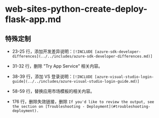 # web-sites-python-create-deploy-flask-app.md

## 特殊定制

* 23-25 行，添加开发差异说明：`[!INCLUDE [azure-sdk-developer-differences](../../includes/azure-sdk-developer-differences.md)]`

* 31-32 行，删除 "Try App Service" 相关内容。

* 38-39 行，添加 VS 登录说明：`[!INCLUDE [azure-visual-studio-login-guide](../../includes/azure-visual-studio-login-guide.md)]`

* 58-59 行，替换应用市场模板的相关内容。

* 176 行，删除失效链接，删除 `If you'd like to review the output, see the section on [Troubleshooting - Deployment](#troubleshooting-deployment).`
